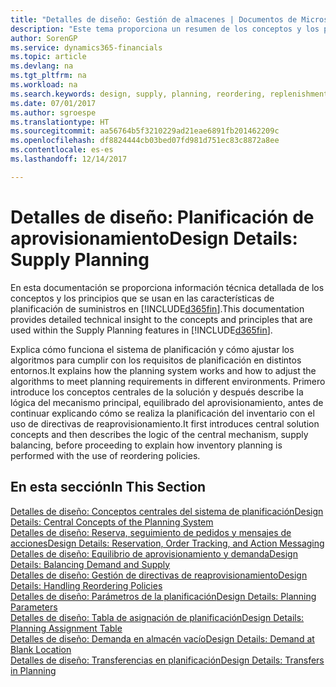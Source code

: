 ```yaml
---
title: "Detalles de diseño: Gestión de almacenes | Documentos de Microsoft"
description: "Este tema proporciona un resumen de los conceptos y los principios que se usan en las características de planificación de suministros en Dynamics 365."
author: SorenGP
ms.service: dynamics365-financials
ms.topic: article
ms.devlang: na
ms.tgt_pltfrm: na
ms.workload: na
ms.search.keywords: design, supply, planning, reordering, replenishment
ms.date: 07/01/2017
ms.author: sgroespe
ms.translationtype: HT
ms.sourcegitcommit: aa56764b5f3210229ad21eae6891fb201462209c
ms.openlocfilehash: df8824444cb03bed07fd981d751ec83c8872a8ee
ms.contentlocale: es-es
ms.lasthandoff: 12/14/2017

---
```

# <a name="design-details-supply-planning"></a><span data-ttu-id="eec68-103">Detalles de diseño: Planificación de aprovisionamiento</span><span class="sxs-lookup"><span data-stu-id="eec68-103">Design Details: Supply Planning</span></span>
<span data-ttu-id="eec68-104">En esta documentación se proporciona información técnica detallada de los conceptos y los principios que se usan en las características de planificación de suministros en [!INCLUDE[d365fin](includes/d365fin_md.md)].</span><span class="sxs-lookup"><span data-stu-id="eec68-104">This documentation provides detailed technical insight to the concepts and principles that are used within the Supply Planning features in [!INCLUDE[d365fin](includes/d365fin_md.md)].</span></span>  

<span data-ttu-id="eec68-105">Explica cómo funciona el sistema de planificación y cómo ajustar los algoritmos para cumplir con los requisitos de planificación en distintos entornos.</span><span class="sxs-lookup"><span data-stu-id="eec68-105">It explains how the planning system works and how to adjust the algorithms to meet planning requirements in different environments.</span></span> <span data-ttu-id="eec68-106">Primero introduce los conceptos centrales de la solución y después describe la lógica del mecanismo principal, equilibrado del aprovisionamiento, antes de continuar explicando cómo se realiza la planificación del inventario con el uso de directivas de reaprovisionamiento.</span><span class="sxs-lookup"><span data-stu-id="eec68-106">It first introduces central solution concepts and then describes the logic of the central mechanism, supply balancing, before proceeding to explain how inventory planning is performed with the use of reordering policies.</span></span>  

## <a name="in-this-section"></a><span data-ttu-id="eec68-107">En esta sección</span><span class="sxs-lookup"><span data-stu-id="eec68-107">In This Section</span></span>  
[<span data-ttu-id="eec68-108">Detalles de diseño: Conceptos centrales del sistema de planificación</span><span class="sxs-lookup"><span data-stu-id="eec68-108">Design Details: Central Concepts of the Planning System</span></span>](design-details-central-concepts-of-the-planning-system.md)  
[<span data-ttu-id="eec68-109">Detalles de diseño: Reserva, seguimiento de pedidos y mensajes de acciones</span><span class="sxs-lookup"><span data-stu-id="eec68-109">Design Details: Reservation, Order Tracking, and Action Messaging</span></span>](design-details-reservation-order-tracking-and-action-messaging.md)  
[<span data-ttu-id="eec68-110">Detalles de diseño: Equilibrio de aprovisionamiento y demanda</span><span class="sxs-lookup"><span data-stu-id="eec68-110">Design Details: Balancing Demand and Supply</span></span>](design-details-balancing-demand-and-supply.md)  
[<span data-ttu-id="eec68-111">Detalles de diseño: Gestión de directivas de reaprovisionamiento</span><span class="sxs-lookup"><span data-stu-id="eec68-111">Design Details: Handling Reordering Policies</span></span>](design-details-handling-reordering-policies.md)  
[<span data-ttu-id="eec68-112">Detalles de diseño: Parámetros de la planificación</span><span class="sxs-lookup"><span data-stu-id="eec68-112">Design Details: Planning Parameters</span></span>](design-details-planning-parameters.md)  
[<span data-ttu-id="eec68-113">Detalles de diseño: Tabla de asignación de planificación</span><span class="sxs-lookup"><span data-stu-id="eec68-113">Design Details: Planning Assignment Table</span></span>](design-details-planning-assignment-table.md)  
[<span data-ttu-id="eec68-114">Detalles de diseño: Demanda en almacén vacío</span><span class="sxs-lookup"><span data-stu-id="eec68-114">Design Details: Demand at Blank Location</span></span>](design-details-demand-at-blank-location.md)  
[<span data-ttu-id="eec68-115">Detalles de diseño: Transferencias en planificación</span><span class="sxs-lookup"><span data-stu-id="eec68-115">Design Details: Transfers in Planning</span></span>](design-details-transfers-in-planning.md)

